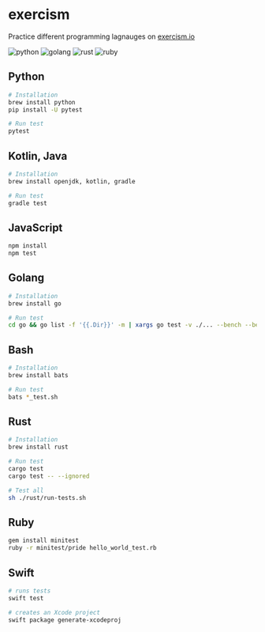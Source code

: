 # exercism

Practice different programming lagnauges on [exercism.io](https://exercism.io/)

![python](https://github.com/hanksudo/exercism/workflows/python.yaml/badge.svg)
![golang](https://github.com/hanksudo/exercism/workflows/golang.yaml/badge.svg)
![rust](https://github.com/hanksudo/exercism/actions/workflows/rust.yaml/badge.svg)
![ruby](https://github.com/hanksudo/exercism/workflows/ruby.yaml/badge.svg)

## Python

```bash
# Installation
brew install python
pip install -U pytest

# Run test
pytest
```

## Kotlin, Java

```bash
# Installation
brew install openjdk, kotlin, gradle

# Run test
gradle test
```

## JavaScript

```bash
npm install
npm test
```

## Golang

```bash
# Installation
brew install go

# Run test
cd go && go list -f '{{.Dir}}' -m | xargs go test -v ./... --bench --benchmem --cover
```

## Bash

```bash
# Installation
brew install bats

# Run test
bats *_test.sh
```

## Rust

```bash
# Installation
brew install rust

# Run test
cargo test
cargo test -- --ignored

# Test all
sh ./rust/run-tests.sh
```

## Ruby

```bash
gem install minitest
ruby -r minitest/pride hello_world_test.rb
```

## Swift

```bash
# runs tests 
swift test

# creates an Xcode project
swift package generate-xcodeproj
```
